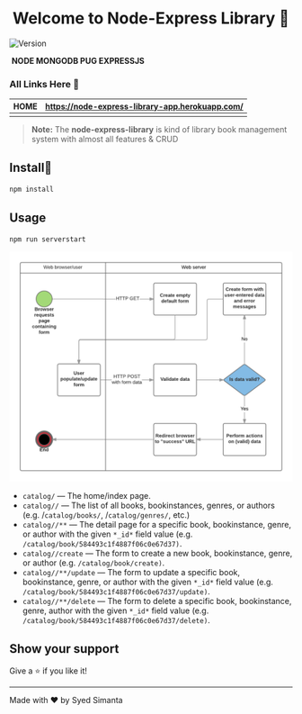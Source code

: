 <h1 align="center">Welcome to Node-Express Library 👋</h1>
<p>
  <img alt="Version" src="https://img.shields.io/badge/version-1.0.0-blue.svg?cacheSeconds=2592000" />
</p>

[                         Library System]: https://node-express-library-app.herokuapp.com/

​                                                         **NODE MONGODB PUG EXPRESSJS**

### All Links Here :link:

| HOME | https://node-express-library-app.herokuapp.com/ |
| :--: | :---------------------------------------------: |
|      |                                                 |

> **Note:** The **node-express-library** is kind of library book management system with almost all features & CRUD

## Install:saxophone:

```sh
npm install
```

## Usage

```sh
npm run serverstart
```

![server](https://github.com/syedsimanta03/node-mepn-stack-app/blob/master/Web%20server%20form%20handling.png)

- `catalog/` — The home/index page.
- `catalog//` — The list of all books, bookinstances, genres, or authors (e.g. /`catalog/books/`, /`catalog/genres/`, etc.)
- `catalog//**` — The detail page for a specific book, bookinstance, genre, or author with the given `*_id*` field value (e.g. `/catalog/book/584493c1f4887f06c0e67d37)`.
- `catalog//create` — The form to create a new book, bookinstance, genre, or author (e.g. `/catalog/book/create)`.
- `catalog//**/update` — The form to update a specific book, bookinstance, genre, or author with the given `*_id*` field value (e.g. `/catalog/book/584493c1f4887f06c0e67d37/update)`.
- `catalog//**/delete` — The form to delete a specific book, bookinstance, genre, author with the given `*_id*` field value (e.g. `/catalog/book/584493c1f4887f06c0e67d37/delete)`.

## Show your support

Give a ⭐️ if you like it!

***
Made with ❤️ by Syed Simanta

